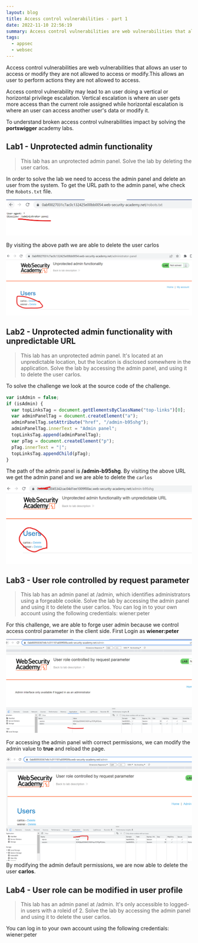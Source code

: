 ```yaml
---
layout: blog
title: Access control vulnerabilities - part 1
date: 2022-11-10 22:56:19
summary: Access control vulnerabilities are web vulnerabilities that allows an user to access or modify they are not allowed to access or modify.This allows an user to perform actions they are not allowed to access.
tags:
  - appsec
  - websec
---
```


Access control vulnerabilities are web vulnerabilities that allows an user to access or modify they are not allowed to access or modify.This allows an user to perform actions they are not allowed to access.

Access control vulnerability may lead to an user doing a vertical or horizontal privilege escalation. Vertical escalation is where an user gets more access than the current role assigned while horizontal escalation is where an user can access another user's data or modify it.

To understand broken access control vulnerabilities impact by solving the **portswigger** academy labs.

## Lab1 - Unprotected admin functionality

> This lab has an unprotected admin panel.
> Solve the lab by deleting the user carlos.

In order to solve the lab we need to access the admin panel and delete an user from the system. To get the URL path to the admin panel, whe check the `Robots.txt` file.

![Admin panel path](../images/websec/accesscontrol/lab1-adminpanel.png)

By visiting the above path we are able to delete the user carlos

![Delete Carlos](../images/websec/accesscontrol/lab1-delete.png)

## Lab2 - Unprotected admin functionality with unpredictable URL

> This lab has an unprotected admin panel. It's located at an unpredictable location, but the location is disclosed somewhere in the application.
> Solve the lab by accessing the admin panel, and using it to delete the user carlos.

To solve the challenge we look at the source code of the challenge.

```javascript
var isAdmin = false;
if (isAdmin) {
  var topLinksTag = document.getElementsByClassName("top-links")[0];
  var adminPanelTag = document.createElement("a");
  adminPanelTag.setAttribute("href", "/admin-b95shg");
  adminPanelTag.innerText = "Admin panel";
  topLinksTag.append(adminPanelTag);
  var pTag = document.createElement("p");
  pTag.innerText = "|";
  topLinksTag.appendChild(pTag);
}
```

The path of the admin panel is **/admin-b95shg**. By visiting the above URL we get the admin panel and we are able to delete the `carlos`

![Lab2 Admin Panel](../images/websec/accesscontrol/lab2-adminpanel.png)

## Lab3 - User role controlled by request parameter

> This lab has an admin panel at /admin, which identifies administrators using a forgeable cookie.
> Solve the lab by accessing the admin panel and using it to delete the user carlos.
> You can log in to your own account using the following credentials: wiener:peter

For this challenge, we are able to forge user admin because we control access control parameter in the client side. First Login as **wiener:peter**

![Lab3 Access Denied](../images/websec/accesscontrol/lab3-accessdenied.png)

For accessing the admin panel with correct permissions, we can modify the admin value to **true** and reload the page.

![Admin page modified](../images/websec/accesscontrol/lab3-solution.png)
By modifying the admin default permissions, we are now able to delete the user **carlos**.

## Lab4 - User role can be modified in user profile

> This lab has an admin panel at /admin. It's only accessible to logged-in users with a roleid of 2.
> Solve the lab by accessing the admin panel and using it to delete the user carlos.

You can log in to your own account using the following credentials: wiener:peter
